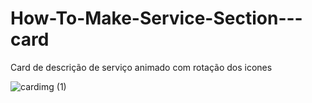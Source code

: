 # How-To-Make-Service-Section---card
Card de descrição de serviço animado com rotação dos icones


![cardimg (1)](https://user-images.githubusercontent.com/46541402/75831820-56705700-5d93-11ea-902e-7a1fd03b53de.gif)

